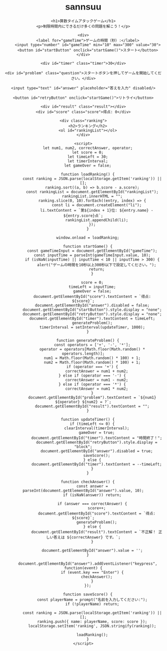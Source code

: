 # sannsuu
<!DOCTYPE html>
<html lang="ja">
<head>
    <meta charset="UTF-8">
    <meta name="viewport" content="width=device-width, initial-scale=1.0">
    <title>算数タイムアタックゲーム</title>
    <style>
        body {
            font-family: Arial, sans-serif;
            text-align: center;
            margin-top: 50px;
        }
        .question {
            font-size: 24px;
            margin: 20px 0;
        }
        input[type="text"] {
            padding: 5px;
            font-size: 18px;
            width: 60px;
        }
        button {
            padding: 10px 20px;
            font-size: 16px;
            cursor: pointer;
        }
        .result {
            font-size: 20px;
            margin-top: 20px;
        }
        .timer {
            font-size: 30px;
            color: red;
            margin-bottom: 20px;
        }
        .score {
            font-size: 20px;
            margin-top: 20px;
        }
        #retryButton {
            display: none;
            margin-top: 20px;
        }
        .ranking {
            margin-top: 30px;
        }
        .ranking h2 {
            font-size: 24px;
        }
        .ranking ol {
            text-align: left;
            list-style-type: decimal;
            padding-left: 20px;
        }
    </style>
</head>
<body>

    <h1>算数タイムアタックゲーム</h1>
    <p>制限時間内にできるだけ多くの問題を解こう！</p>

    <div>
        <label for="gameTime">ゲームの時間（秒）:</label>
        <input type="number" id="gameTime" min="10" max="300" value="30">
        <button id="startButton" onclick="startGame()">スタート</button>
    </div>

    <div id="timer" class="timer">30</div>

    <div id="problem" class="question">スタートボタンを押してゲームを開始してください。</div>

    <input type="text" id="answer" placeholder="答えを入力" disabled/>

    <button id="retryButton" onclick="startGame()">リトライ</button>

    <div id="result" class="result"></div>
    <div id="score" class="score">得点: 0</div>

    <div class="ranking">
        <h2>ランキング</h2>
        <ol id="rankingList"></ol>
    </div>

    <script>
        let num1, num2, correctAnswer, operator;
        let score = 0;
        let timeLeft = 30;
        let timerInterval;
        let gameOver = false;

        function loadRanking() {
            const ranking = JSON.parse(localStorage.getItem('ranking')) || [];
            ranking.sort((a, b) => b.score - a.score);
            const rankingList = document.getElementById("rankingList");
            rankingList.innerHTML = "";
            ranking.slice(0, 10).forEach((entry, index) => {
                const li = document.createElement("li");
                li.textContent = `第${index + 1}位: ${entry.name} - ${entry.score}点`;
                rankingList.appendChild(li);
            });
        }

        window.onload = loadRanking;

        function startGame() {
            const gameTimeInput = document.getElementById("gameTime");
            const inputTime = parseInt(gameTimeInput.value, 10);
            if (isNaN(inputTime) || inputTime < 10 || inputTime > 300) {
                alert("ゲームの時間を10秒以上300秒以下で設定してください。");
                return;
            }

            score = 0;
            timeLeft = inputTime;
            gameOver = false;
            document.getElementById("score").textContent = `得点: ${score}`;
            document.getElementById("answer").disabled = false;
            document.getElementById("startButton").style.display = "none";
            document.getElementById("retryButton").style.display = "none";
            document.getElementById("timer").textContent = timeLeft;
            generateProblem();
            timerInterval = setInterval(updateTimer, 1000);
        }

        function generateProblem() {
            const operators = ['+', '-', '*'];
            operator = operators[Math.floor(Math.random() * operators.length)];
            num1 = Math.floor(Math.random() * 100) + 1;
            num2 = Math.floor(Math.random() * 100) + 1;
            if (operator === '+') {
                correctAnswer = num1 + num2;
            } else if (operator === '-') {
                correctAnswer = num1 - num2;
            } else if (operator === '*') {
                correctAnswer = num1 * num2;
            }
            document.getElementById("problem").textContent = `${num1} ${operator} ${num2} = ?`;
            document.getElementById("result").textContent = "";
        }

        function updateTimer() {
            if (timeLeft <= 0) {
                clearInterval(timerInterval);
                gameOver = true;
                document.getElementById("timer").textContent = "時間終了！";
                document.getElementById("retryButton").style.display = "block";
                document.getElementById("answer").disabled = true;
                saveScore();
            } else {
                document.getElementById("timer").textContent = --timeLeft;
            }
        }

        function checkAnswer() {
            const answer = parseInt(document.getElementById("answer").value, 10);
            if (isNaN(answer)) return;

            if (answer === correctAnswer) {
                score++;
                document.getElementById("score").textContent = `得点: ${score}`;
                generateProblem();
            } else {
                document.getElementById("result").textContent = `不正解！ 正しい答えは ${correctAnswer} です。`;
            }

            document.getElementById("answer").value = '';
        }

        document.getElementById("answer").addEventListener("keypress", function(event) {
            if (event.key === "Enter") {
                checkAnswer();
            }
        });

        function saveScore() {
            const playerName = prompt("名前を入力してください:");
            if (!playerName) return;

            const ranking = JSON.parse(localStorage.getItem('ranking')) || [];
            ranking.push({ name: playerName, score: score });
            localStorage.setItem('ranking', JSON.stringify(ranking));

            loadRanking();
        }
    </script>
</body>
</html>
